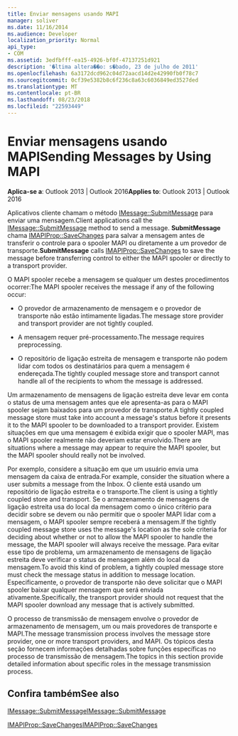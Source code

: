 ```yaml
---
title: Enviar mensagens usando MAPI
manager: soliver
ms.date: 11/16/2014
ms.audience: Developer
localization_priority: Normal
api_type:
- COM
ms.assetid: 3edfbfff-ea15-4926-bf0f-47137251d921
description: '�ltima altera��o: s�bado, 23 de julho de 2011'
ms.openlocfilehash: 6a3172dcd962c04d72aacd14d2e42990fb0f78c7
ms.sourcegitcommit: 0cf39e5382b8c6f236c8a63c6036849ed3527ded
ms.translationtype: MT
ms.contentlocale: pt-BR
ms.lasthandoff: 08/23/2018
ms.locfileid: "22593449"
---
```

# <a name="sending-messages-by-using-mapi"></a><span data-ttu-id="0753e-103">Enviar mensagens usando MAPI</span><span class="sxs-lookup"><span data-stu-id="0753e-103">Sending Messages by Using MAPI</span></span>

  
  
<span data-ttu-id="0753e-104">**Aplica-se a**: Outlook 2013 | Outlook 2016</span><span class="sxs-lookup"><span data-stu-id="0753e-104">**Applies to**: Outlook 2013 | Outlook 2016</span></span> 
  
<span data-ttu-id="0753e-105">Aplicativos cliente chamam o método [IMessage::SubmitMessage](imessage-submitmessage.md) para enviar uma mensagem.</span><span class="sxs-lookup"><span data-stu-id="0753e-105">Client applications call the [IMessage::SubmitMessage](imessage-submitmessage.md) method to send a message.</span></span> <span data-ttu-id="0753e-106">**SubmitMessage** chama [IMAPIProp::SaveChanges](imapiprop-savechanges.md) para salvar a mensagem antes de transferir o controle para o spooler MAPI ou diretamente a um provedor de transporte.</span><span class="sxs-lookup"><span data-stu-id="0753e-106">**SubmitMessage** calls [IMAPIProp::SaveChanges](imapiprop-savechanges.md) to save the message before transferring control to either the MAPI spooler or directly to a transport provider.</span></span> 
  
<span data-ttu-id="0753e-107">O MAPI spooler recebe a mensagem se qualquer um destes procedimentos ocorrer:</span><span class="sxs-lookup"><span data-stu-id="0753e-107">The MAPI spooler receives the message if any of the following occur:</span></span>
  
- <span data-ttu-id="0753e-108">O provedor de armazenamento de mensagem e o provedor de transporte não estão intimamente ligadas.</span><span class="sxs-lookup"><span data-stu-id="0753e-108">The message store provider and transport provider are not tightly coupled.</span></span>
    
- <span data-ttu-id="0753e-109">A mensagem requer pré-processamento.</span><span class="sxs-lookup"><span data-stu-id="0753e-109">The message requires preprocessing.</span></span>
    
- <span data-ttu-id="0753e-110">O repositório de ligação estreita de mensagem e transporte não podem lidar com todos os destinatários para quem a mensagem é endereçada.</span><span class="sxs-lookup"><span data-stu-id="0753e-110">The tightly coupled message store and transport cannot handle all of the recipients to whom the message is addressed.</span></span>
    
<span data-ttu-id="0753e-111">Um armazenamento de mensagens de ligação estreita deve levar em conta o status de uma mensagem antes que ele apresenta-as para o MAPI spooler sejam baixados para um provedor de transporte.</span><span class="sxs-lookup"><span data-stu-id="0753e-111">A tightly coupled message store must take into account a message's status before it presents it to the MAPI spooler to be downloaded to a transport provider.</span></span> <span data-ttu-id="0753e-112">Existem situações em que uma mensagem é exibida exigir que o spooler MAPI, mas o MAPI spooler realmente não deveriam estar envolvido.</span><span class="sxs-lookup"><span data-stu-id="0753e-112">There are situations where a message may appear to require the MAPI spooler, but the MAPI spooler should really not be involved.</span></span>
  
<span data-ttu-id="0753e-113">Por exemplo, considere a situação em que um usuário envia uma mensagem da caixa de entrada.</span><span class="sxs-lookup"><span data-stu-id="0753e-113">For example, consider the situation where a user submits a message from the Inbox.</span></span> <span data-ttu-id="0753e-114">O cliente está usando um repositório de ligação estreita e o transporte.</span><span class="sxs-lookup"><span data-stu-id="0753e-114">The client is using a tightly coupled store and transport.</span></span> <span data-ttu-id="0753e-115">Se o armazenamento de mensagens de ligação estreita usa do local da mensagem como o único critério para decidir sobre se devem ou não permitir que o spooler MAPI lidar com a mensagem, o MAPI spooler sempre receberá a mensagem.</span><span class="sxs-lookup"><span data-stu-id="0753e-115">If the tightly coupled message store uses the message's location as the sole criteria for deciding about whether or not to allow the MAPI spooler to handle the message, the MAPI spooler will always receive the message.</span></span> <span data-ttu-id="0753e-116">Para evitar esse tipo de problema, um armazenamento de mensagens de ligação estreita deve verificar o status de mensagem além do local da mensagem.</span><span class="sxs-lookup"><span data-stu-id="0753e-116">To avoid this kind of problem, a tightly coupled message store must check the message status in addition to message location.</span></span> <span data-ttu-id="0753e-117">Especificamente, o provedor de transporte não deve solicitar que o MAPI spooler baixar qualquer mensagem que será enviada ativamente.</span><span class="sxs-lookup"><span data-stu-id="0753e-117">Specifically, the transport provider should not request that the MAPI spooler download any message that is actively submitted.</span></span>
  
<span data-ttu-id="0753e-118">O processo de transmissão de mensagem envolve o provedor de armazenamento de mensagem, um ou mais provedores de transporte e MAPI.</span><span class="sxs-lookup"><span data-stu-id="0753e-118">The message transmission process involves the message store provider, one or more transport providers, and MAPI.</span></span> <span data-ttu-id="0753e-119">Os tópicos desta seção fornecem informações detalhadas sobre funções específicas no processo de transmissão de mensagem.</span><span class="sxs-lookup"><span data-stu-id="0753e-119">The topics in this section provide detailed information about specific roles in the message transmission process.</span></span>
  
## <a name="see-also"></a><span data-ttu-id="0753e-120">Confira também</span><span class="sxs-lookup"><span data-stu-id="0753e-120">See also</span></span>



[<span data-ttu-id="0753e-121">IMessage::SubmitMessage</span><span class="sxs-lookup"><span data-stu-id="0753e-121">IMessage::SubmitMessage</span></span>](imessage-submitmessage.md)
  
[<span data-ttu-id="0753e-122">IMAPIProp::SaveChanges</span><span class="sxs-lookup"><span data-stu-id="0753e-122">IMAPIProp::SaveChanges</span></span>](imapiprop-savechanges.md)

